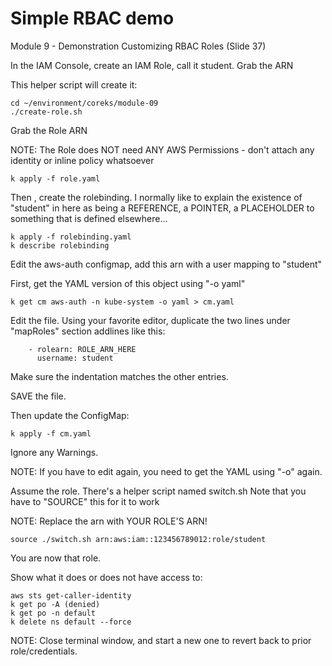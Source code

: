 # Simple RBAC demo

Module 9 - Demonstration Customizing RBAC Roles (Slide 37)

In the IAM Console, create an IAM Role,  call it student. Grab the ARN

This helper script will create it:
```
cd ~/environment/coreks/module-09    
./create-role.sh
```

Grab the Role ARN

NOTE: The Role does NOT need ANY AWS Permissions - don't attach any identity or inline policy whatsoever

```
k apply -f role.yaml
```

Then , create the rolebinding.  I normally like to explain the existence of "student" in here as being a REFERENCE, a POINTER, a PLACEHOLDER to something that is defined elsewhere...
```
k apply -f rolebinding.yaml
k describe rolebinding
```

Edit the aws-auth configmap, add this arn with a user mapping to "student"

First, get the YAML version of this object using "-o yaml"
```
k get cm aws-auth -n kube-system -o yaml > cm.yaml
```

Edit the file. Using your favorite editor, duplicate the two lines under "mapRoles" section addlines like this:
```
    - rolearn: ROLE_ARN_HERE
      username: student
```

Make sure the indentation matches the other entries.

SAVE the file.

Then update the ConfigMap:
```
k apply -f cm.yaml
```
Ignore any Warnings.

NOTE: If you have to edit again, you need to get the YAML using "-o" again.


Assume the role. There's a helper script named switch.sh  Note that you have to "SOURCE" this for it to work

NOTE: Replace the arn with YOUR ROLE'S ARN!
```
source ./switch.sh arn:aws:iam::123456789012:role/student
```

You are now that role.

Show what it does or does not have access to:
```
aws sts get-caller-identity
k get po -A (denied)
k get po -n default 
k delete ns default --force
```


NOTE: Close terminal window, and start a new one to revert back to prior role/credentials.